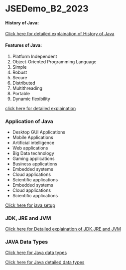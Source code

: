 # JSEDemo_B2_2023
<h4>History of Java:</h4>
<a href="https://www.oracle.com/java/moved-by-java/timeline//">Click here for detailed explaination of History of Java</a>
<h4>Features of Java:</h4>

<ol>
  <li>Platform Independent</li>
  <li>Object-Oriented Programming Language</li>
  <li>Simple</li>
   <li>Robust</li>
   <li>Secure</li>
  <li>Distributed</li>
  <li>Multithreading</li>
  <li>Portable</li>
  <li>Dynamic flexibility</li>   
 </ol>
 
<a href="https://www.geeksforgeeks.org/introduction-to-java/">click here for detailed explaination</a>

<h3>Application of Java</h3>
<ul>
  <li>Desktop GUI Applications</li>
  <li>Mobile Applications</li>
  <li>Artificial intelligence</li>
  <li>Web applications</li>
  <li>Big Data technology</li>
  <li>Gaming applications</li>
  <li>Business applications</li>
  <li>Embedded systems</li>
  <li>Cloud applications</li>
  <li>Scientific applications</li>
   <li>Embedded systems</li>
   <li>Cloud applications</li>
    <li>Scientific applications</li>
</ul>
<a href="JAVA_SETUP.md">Click here for java setup</a>

<h3>JDK, JRE and JVM</h3>
<a href="https://www.geeksforgeeks.org/differences-jdk-jre-jvm/">Click here for Detailed explaination of JDK,JRE and JVM</a>
<h3>JAVA Data Types</h3>



<a href="https://gist.github.com/igorbotian/ace3863672fb182c07ea88c57b355b98/">Click here for Java data types</a>

<a href="https://www.geeksforgeeks.org/data-types-in-java/">Click here for Java detailed data types</a>


